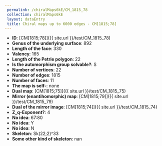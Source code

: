 ```yaml
--- 
 permalink: /chiralMaps6kE/CM_1815_78 
 collection: chiralMaps6kE
 layout: dataEntry
 title: Chiral maps up to 6000 edges - CM[1815;78]
---
```


- **ID**: [CM[1815;78]]({{ site.url }}/test/CM_1815_78)
- **Genus of the underlying surface**: 892
- **Length of the face**: 330
- **Valency**: 165
- **Length of the Petrie polygon**: 22
- **Is the automorphism group solvable?**: S
- **Number of vertices**: 22
- **Number of edges**: 1815
- **Number of faces**: 11
- **The map is self-**: none
- **Dual map**: [CM[1815;75]]({{ site.url }}/test/CM_1815_75)
- **Mirror (enantihomorphic) map**: [CM[1815;79]]({{ site.url }}/test/CM_1815_79)
- **Dual of the mirror image**: [CM[1815;74]]({{ site.url }}/test/CM_1815_74)
- **Z_q-Exponent?**: 4
- **No idea**:  67:80
- **No idea**: Y
- **No idea**: N
- **Skeleton**: Sk(22;2)^33
- **Some other kind of skeleton**: nan

